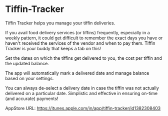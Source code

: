# Tiffin-Tracker

Tiffin Tracker helps you manage your tiffin deliveries.

If you avail food delivery services (or tiffins) frequently, especially in a weekly pattern, it could get difficult to remember the exact days you have or haven't received the services of the vendor and when to pay them. Tiffin Tracker is your buddy that keeps a tab on this!

Set the dates on which the tiffins get delivered to you, the cost per tiffin and the updated balance.

The app will automatically mark a delivered date and manage balance based on your settings.

You can always de-select a delivery date in case the tiffin was not actually delivered on a particular date. Simplistic and effective in ensuring on-time (and accurate) payments!

AppStore URL:
https://itunes.apple.com/in/app/tiffin-tracker/id1382308403
